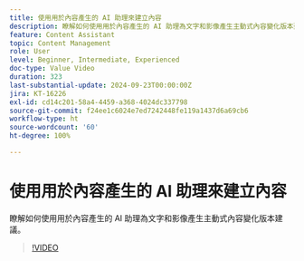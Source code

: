 ```yaml
---
title: 使用用於內容產生的 AI 助理來建立內容
description: 瞭解如何使用用於內容產生的 AI 助理為文字和影像產生主動式內容變化版本建議。
feature: Content Assistant
topic: Content Management
role: User
level: Beginner, Intermediate, Experienced
doc-type: Value Video
duration: 323
last-substantial-update: 2024-09-23T00:00:00Z
jira: KT-16226
exl-id: cd14c201-58a4-4459-a368-4024dc337798
source-git-commit: f24ee1c6024e7ed7242448fe119a1437d6a69cb6
workflow-type: ht
source-wordcount: '60'
ht-degree: 100%

---
```


# 使用用於內容產生的 AI 助理來建立內容

瞭解如何使用用於內容產生的 AI 助理為文字和影像產生主動式內容變化版本建議。

>[!VIDEO](https://video.tv.adobe.com/v/3434635/?learn=on)
